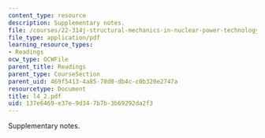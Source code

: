 ```yaml
---
content_type: resource
description: Supplementary notes.
file: /courses/22-314j-structural-mechanics-in-nuclear-power-technology-fall-2006/137e6469e37e9d347b7b3b69292da2f3_l4_2.pdf
file_type: application/pdf
learning_resource_types:
- Readings
ocw_type: OCWFile
parent_title: Readings
parent_type: CourseSection
parent_uid: 469f5413-4a85-70d0-db4c-c0b320e2747a
resourcetype: Document
title: l4_2.pdf
uid: 137e6469-e37e-9d34-7b7b-3b69292da2f3
---
```

Supplementary notes.